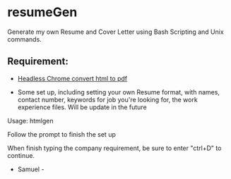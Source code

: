 # resumeGen

Generate my own Resume and Cover Letter using Bash Scripting and Unix commands.

## Requirement:

- [Headless Chrome convert html to pdf](https://developers.google.com/web/updates/2017/04/headless-chrome)

- Some set up, including setting your own Resume format, with names, contact number, keywords for job you're looking for, the work experience files. Will be update in the future

Usage: htmlgen

Follow the prompt to finish the set up

When finish typing the company requirement, be sure to enter "ctrl+D" to continue.

- Samuel -
